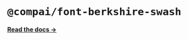 # `@compai/font-berkshire-swash`

[**Read the docs &rarr;**](https://components.ai/docs/typefaces/berkshire-swash)
